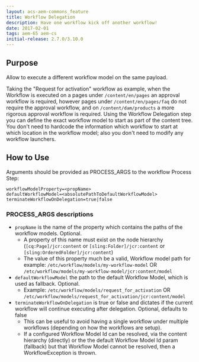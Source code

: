 ```yaml
---
layout: acs-aem-commons_feature
title: Workflow Delegation
description: Have one workflow kick off another workflow!
date: 2017-02-01
tags: aem-65 aem-cs
initial-release: 2.7.0/3.10.0
---
```


## Purpose

Allow to execute a different workflow model on the same payload.

Taking the "Request for activation" workflow as example, when the Workflow is executed on a pages under `/content/en/pages` an approval workflow is required, however pages under `/content/en/pages/faq` do not require the approval workflow, and on `/content/dam/products` a more rigorous approval workflow is required. Using the Workflow Delegation step you can define the exact workflow model to start as part of the content tree. You don't need to hardcode the information which workflow to start at which location in the workflow model; also you don't need to modify any workflow launchers. 

## How to Use

Arguments should be provided as PROCESS_ARGS to the workflow Process Step:

    workflowModelProperty=<propName>    
    defaultWorkflowModel=<absolutePathToDefaultWorkflowModel>
    terminateWorkflowOnDelegation=true|false
    
### PROCESS_ARGS descriptions
* `propName` is the name of the property which contains the paths of the workflow models. Optional.
    * A property of this name must exist on the node hierarchy (`[cq:Page]/jcr:content` or `[sling:Folder]/jcr:content` or `[sling:OrderedFolder]/jcr:content`)
    * The value of this property much be a valid, Workflow model path for example: `/etc/workflow/models/my-workflow-model` OR  `/etc/workflow/models/my-workflow-model/jcr:content/model`
* `defaultWorkflowModel` the path to the default Workflow Model, which is used as fallback. Optional.
    * Example: `/etc/workflow/models/request_for_activation` OR  `/etc/workflow/models/request_for_activation/jcr:content/model`
* `terminateWorkflowOnDelegation` is true or false and dictates if the current workflow will continue executing after delegation. Optional, defaults to false
    *  This can be useful to avoid having a single workflow under multiple workflows (depending on how the workflows are setup).
    *  If a configured Workflow Model Id can be resolved, via the content hierarchy (directly) or the the default Workflow Model Id param (fallback) but that Workflow Model cannot be resolved, then a WorkflowException is thrown.
